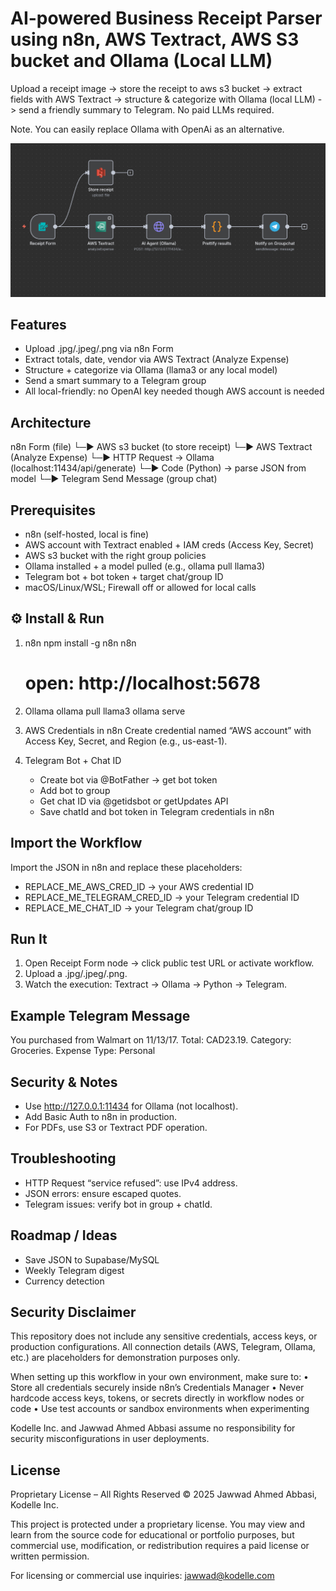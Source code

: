 AI-powered Business Receipt Parser using n8n, AWS Textract, AWS S3 bucket and Ollama (Local LLM)
==================================================================================================

Upload a receipt image -> store the receipt to aws s3 bucket -> extract fields with AWS Textract -> structure & categorize with Ollama (local LLM) -> send a friendly summary to Telegram. No paid LLMs required.

Note. You can easily replace Ollama with OpenAi as an alternative.

![n8n Workflow Overview](./workflow.jpg)

Features
-----------
- Upload .jpg/.jpeg/.png via n8n Form
- Extract totals, date, vendor via AWS Textract (Analyze Expense)
- Structure + categorize via Ollama (llama3 or any local model)
- Send a smart summary to a Telegram group
- All local-friendly: no OpenAI key needed though AWS account is needed

Architecture
----------------
n8n Form (file)
    └─▶ AWS s3 bucket (to store receipt)
    └─▶ AWS Textract (Analyze Expense)
        └─▶ HTTP Request -> Ollama (localhost:11434/api/generate)
             └─▶ Code (Python) -> parse JSON from model
                  └─▶ Telegram Send Message (group chat)

Prerequisites
----------------
- n8n (self-hosted, local is fine)
- AWS account with Textract enabled + IAM creds (Access Key, Secret)
- AWS s3 bucket with the right group policies
- Ollama installed + a model pulled (e.g., ollama pull llama3)
- Telegram bot + bot token + target chat/group ID
- macOS/Linux/WSL; Firewall off or allowed for local calls

⚙️ Install & Run
----------------
1) n8n
   npm install -g n8n
   n8n
   # open: http://localhost:5678

2) Ollama
   ollama pull llama3
   ollama serve

3) AWS Credentials in n8n
   Create credential named “AWS account” with Access Key, Secret, and Region (e.g., us-east-1).

4) Telegram Bot + Chat ID
   - Create bot via @BotFather -> get bot token
   - Add bot to group
   - Get chat ID via @getidsbot or getUpdates API
   - Save chatId and bot token in Telegram credentials in n8n

Import the Workflow
-----------------------
Import the JSON in n8n and replace these placeholders:
- REPLACE_ME_AWS_CRED_ID -> your AWS credential ID
- REPLACE_ME_TELEGRAM_CRED_ID -> your Telegram credential ID
- REPLACE_ME_CHAT_ID -> your Telegram chat/group ID

Run It
----------
1. Open Receipt Form node -> click public test URL or activate workflow.
2. Upload a .jpg/.jpeg/.png.
3. Watch the execution: Textract -> Ollama -> Python -> Telegram.

Example Telegram Message
---------------------------
You purchased from Walmart on 11/13/17.
Total: CAD23.19. Category: Groceries. Expense Type: Personal

Security & Notes
-------------------
- Use http://127.0.0.1:11434 for Ollama (not localhost).
- Add Basic Auth to n8n in production.
- For PDFs, use S3 or Textract PDF operation.

Troubleshooting
-------------------
- HTTP Request “service refused”: use IPv4 address.
- JSON errors: ensure escaped quotes.
- Telegram issues: verify bot in group + chatId.

Roadmap / Ideas
-------------------
- Save JSON to Supabase/MySQL
- Weekly Telegram digest
- Currency detection

Security Disclaimer
----------------------
This repository does not include any sensitive credentials, access keys, or production configurations.
All connection details (AWS, Telegram, Ollama, etc.) are placeholders for demonstration purposes only.

When setting up this workflow in your own environment, make sure to:
• Store all credentials securely inside n8n’s Credentials Manager
• Never hardcode access keys, tokens, or secrets directly in workflow nodes or code
• Use test accounts or sandbox environments when experimenting

Kodelle Inc. and Jawwad Ahmed Abbasi assume no responsibility for security misconfigurations in user deployments.

License
-----------
Proprietary License – All Rights Reserved
© 2025 Jawwad Ahmed Abbasi, Kodelle Inc.

This project is protected under a proprietary license.
You may view and learn from the source code for educational or portfolio purposes,
but commercial use, modification, or redistribution requires a paid license or written permission.

For licensing or commercial use inquiries: jawwad@kodelle.com